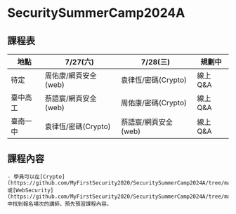 # SecuritySummerCamp2024A

## 課程表
| 地點 | 7/27(六) | 7/28(三) | 規劃中 | 
| ----- | ----- | ----- | ----- |
| 待定 | 周佑康/網頁安全(web) | 袁律恆/密碼(Crypto) | 線上Q&A |
| 臺中高工 | 蔡語宸/網頁安全(web) | 周佑康/密碼(Crypto) | 線上Q&A | 
| 臺南一中 | 袁律恆/密碼(Crypto) | 蔡語宸/網頁安全(web) | 線上Q&A |  

## 課程內容
```
- 學員可以在[Crypto](https://github.com/MyFirstSecurity2020/SecuritySummerCamp2024A/tree/main/Crypto)或[WebSecurity](https://github.com/MyFirstSecurity2020/SecuritySummerCamp2024A/tree/main/WebSecurity)中找到報名場次的講師，預先預習課程內容。


```
